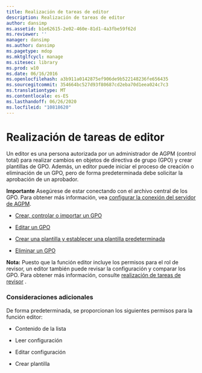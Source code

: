 ```yaml
---
title: Realización de tareas de editor
description: Realización de tareas de editor
author: dansimp
ms.assetid: b1e62615-2e02-460e-81d1-4a3fbe59f62d
ms.reviewer: ''
manager: dansimp
ms.author: dansimp
ms.pagetype: mdop
ms.mktglfcycl: manage
ms.sitesec: library
ms.prod: w10
ms.date: 06/16/2016
ms.openlocfilehash: a3b911a0142875ef906de9b522148236fe656435
ms.sourcegitcommit: 354664bc527d93f80687cd2eba70d1eea024c7c3
ms.translationtype: MT
ms.contentlocale: es-ES
ms.lasthandoff: 06/26/2020
ms.locfileid: "10818620"
---
```

# Realización de tareas de editor


Un editor es una persona autorizada por un administrador de AGPM (control total) para realizar cambios en objetos de directiva de grupo (GPO) y crear plantillas de GPO. Además, un editor puede iniciar el proceso de creación o eliminación de un GPO, pero de forma predeterminada debe solicitar la aprobación de un aprobador.

**Importante**  Asegúrese de estar conectando con el archivo central de los GPO. Para obtener más información, vea [configurar la conexión del servidor de AGPM](configure-the-agpm-server-connection-reviewer.md).

 

-   [Crear, controlar o importar un GPO](creating-controlling-or-importing-a-gpo-editor.md)

-   [Editar un GPO](editing-a-gpo.md)

-   [Crear una plantilla y establecer una plantilla predeterminada](creating-a-template-and-setting-a-default-template.md)

-   [Eliminar un GPO](delete-a-gpo-editor.md)

**Nota:**  Puesto que la función editor incluye los permisos para el rol de revisor, un editor también puede revisar la configuración y comparar los GPO. Para obtener más información, consulte [realización de tareas de revisor](performing-reviewer-tasks.md) .

 

### Consideraciones adicionales

De forma predeterminada, se proporcionan los siguientes permisos para la función editor:

-   Contenido de la lista

-   Leer configuración

-   Editar configuración

-   Crear plantilla

 

 





